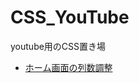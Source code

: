 # CSS_YouTube
youtube用のCSS置き場

+ [ホーム画面の列数調整](https://github.com/koseiccc/CSS_YouTube/blob/main/HomeGrid.txt)
